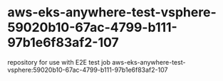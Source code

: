 # aws-eks-anywhere-test-vsphere-59020b10-67ac-4799-b111-97b1e6f83af2-107
repository for use with E2E test job aws-eks-anywhere-test-vsphere:59020b10-67ac-4799-b111-97b1e6f83af2-107
